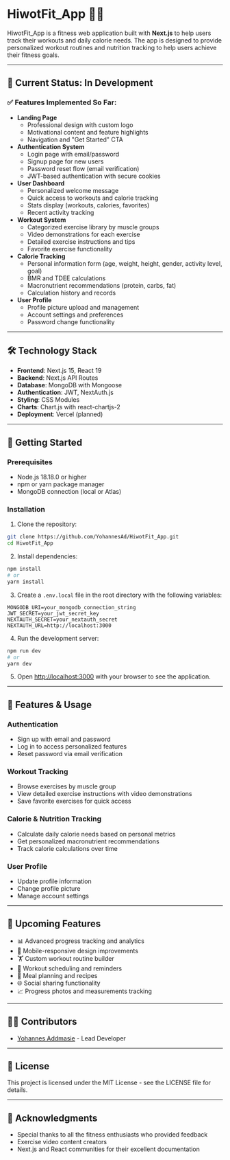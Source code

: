 # HiwotFit_App 🏋️‍♀️

HiwotFit_App is a fitness web application built with **Next.js** to help users track their workouts and daily calorie needs. The app is designed to provide personalized workout routines and nutrition tracking to help users achieve their fitness goals.

---

## 🚧 Current Status: In Development

### ✅ Features Implemented So Far:

- **Landing Page**
  - Professional design with custom logo
  - Motivational content and feature highlights
  - Navigation and "Get Started" CTA
- **Authentication System**
  - Login page with email/password
  - Signup page for new users
  - Password reset flow (email verification)
  - JWT-based authentication with secure cookies
- **User Dashboard**
  - Personalized welcome message
  - Quick access to workouts and calorie tracking
  - Stats display (workouts, calories, favorites)
  - Recent activity tracking
- **Workout System**
  - Categorized exercise library by muscle groups
  - Video demonstrations for each exercise
  - Detailed exercise instructions and tips
  - Favorite exercise functionality
- **Calorie Tracking**
  - Personal information form (age, weight, height, gender, activity level, goal)
  - BMR and TDEE calculations
  - Macronutrient recommendations (protein, carbs, fat)
  - Calculation history and records
- **User Profile**
  - Profile picture upload and management
  - Account settings and preferences
  - Password change functionality

---

## 🛠️ Technology Stack

- **Frontend**: Next.js 15, React 19
- **Backend**: Next.js API Routes
- **Database**: MongoDB with Mongoose
- **Authentication**: JWT, NextAuth.js
- **Styling**: CSS Modules
- **Charts**: Chart.js with react-chartjs-2
- **Deployment**: Vercel (planned)

---

## 🚀 Getting Started

### Prerequisites

- Node.js 18.18.0 or higher
- npm or yarn package manager
- MongoDB connection (local or Atlas)

### Installation

1. Clone the repository:
```bash
git clone https://github.com/YohannesAd/HiwotFit_App.git
cd HiwotFit_App
```

2. Install dependencies:
```bash
npm install
# or
yarn install
```

3. Create a `.env.local` file in the root directory with the following variables:
```
MONGODB_URI=your_mongodb_connection_string
JWT_SECRET=your_jwt_secret_key
NEXTAUTH_SECRET=your_nextauth_secret
NEXTAUTH_URL=http://localhost:3000
```

4. Run the development server:
```bash
npm run dev
# or
yarn dev
```

5. Open [http://localhost:3000](http://localhost:3000) with your browser to see the application.

---

## 📱 Features & Usage

### Authentication
- Sign up with email and password
- Log in to access personalized features
- Reset password via email verification

### Workout Tracking
- Browse exercises by muscle group
- View detailed exercise instructions with video demonstrations
- Save favorite exercises for quick access

### Calorie & Nutrition Tracking
- Calculate daily calorie needs based on personal metrics
- Get personalized macronutrient recommendations
- Track calorie calculations over time

### User Profile
- Update profile information
- Change profile picture
- Manage account settings

---

## 🔮 Upcoming Features

- 📊 Advanced progress tracking and analytics
- 📱 Mobile-responsive design improvements
- 🏋️ Custom workout routine builder
- 📆 Workout scheduling and reminders
- 🥗 Meal planning and recipes
- 🌐 Social sharing functionality
- 📈 Progress photos and measurements tracking

---

## 👨‍💻 Contributors

- [Yohannes Addmasie](https://github.com/YohannesAd) - Lead Developer

---

## 📄 License

This project is licensed under the MIT License - see the LICENSE file for details.

---

## 🙏 Acknowledgments

- Special thanks to all the fitness enthusiasts who provided feedback
- Exercise video content creators
- Next.js and React communities for their excellent documentation
